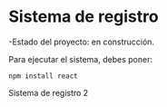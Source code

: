 <h1>Sistema de registro </h1>
-Estado del proyecto: en construcción.


Para ejecutar el sistema, debes poner:

```npm install react```

Sistema de registro 2
